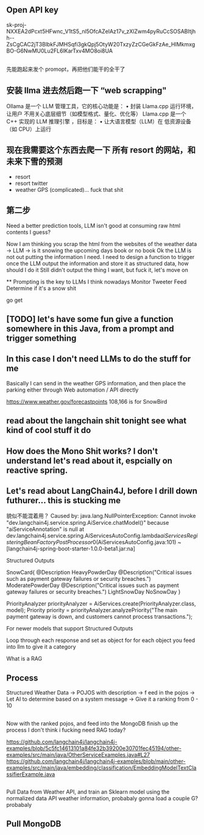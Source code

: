 ## Open API key
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


## 

先能跑起来发个 promopt，再把他们能干的全干了

## 安装 llma 进去然后跑一下 “web scrapping"

Ollama 是一个 LLM 管理工具，它的核心功能是：
•	封装 Llama.cpp 运行环境，让用户 不用关心底层细节（如模型格式、量化、优化等）
Llama.cpp 是一个 C++ 实现的 LLM 推理引擎 ，目标是：
•	让大语言模型（LLM）在 低资源设备（如 CPU）上运行

## 现在我需要这个东西去爬一下 所有 resort 的网站，和未来下雪的预测

+ resort
+ resort twitter 
+ weather GPS (complicated)... fuck that shit 

## 第二步 

Need a better prediction tools, LLM isn't good at consuming raw html contents I guess?

Now I am thinking you scrap the html from the websites of the weather data -> LLM -> is it snowing the upcoming days
book or no book
Ok the LLM is not out putting the information I need.
I need to design a function to trigger once the LLM output the information and store it as structured data, how should I do it
Still didn't output the thing I want, but fuck it, let's move on

**
Prompting is the key to LLMs I think nowadays
Monitor Tweeter Feed
Determine if it's a snow shit



go get
## [TODO] let's have some fun give a function somewhere in this Java, from a prompt and trigger something

## In this case I don't need LLMs to do the stuff for me

Basically I can send in the weather GPS information,
and then place the parking either through Web automation / API directly


https://www.weather.gov/forecastpoints
108,166 is for SnowBird


## read about the langchain shit tonight see what kind of cool stuff it do
## How does the Mono Shit works? I don't understand let's read about it, espcially on reactive spring.



## Let's read about LangChain4J, before I drill down futhurer... this is stucking me 

貌似不能混着用？
Caused by: java.lang.NullPointerException: Cannot invoke "dev.langchain4j.service.spring.AiService.chatModel()" because "aiServiceAnnotation" is null
at dev.langchain4j.service.spring.AiServicesAutoConfig.lambda$aiServicesRegisteringBeanFactoryPostProcessor$0(AiServicesAutoConfig.java:101) ~[langchain4j-spring-boot-starter-1.0.0-beta1.jar:na]


Structured Outputs

SnowCard{
@Description
HeavyPowderDay
@Description("Critical issues such as payment gateway failures or security breaches.")
ModeratePowderDay
@Description("Critical issues such as payment gateway failures or security breaches.")
LightSnowDay
NoSnowDay
}

PriorityAnalyzer priorityAnalyzer = AiServices.create(PriorityAnalyzer.class, model);
Priority priority = priorityAnalyzer.analyzePriority("The main payment gateway is down, and customers cannot process transactions.");

For newer models that support Structured Outputs 


Loop through each response and set as object for for each object you feed into llm to give it a category 

What is a RAG



## Process
Structured Weather Data -> POJOS with description -> f
eed in the pojos -> 
Let AI to determine based on a system message -> Give it a ranking from 0 - 10

## 
Now with the ranked pojos, and feed into the MongoDB finish up the process
I don't think i fucking need RAG today?

https://github.com/langchain4j/langchain4j-examples/blob/5c5fc14613101a84fe32b39200e30701fec45194/other-examples/src/main/java/OtherServiceExamples.java#L27
https://github.com/langchain4j/langchain4j-examples/blob/main/other-examples/src/main/java/embedding/classification/EmbeddingModelTextClassifierExample.java

##
Pull Data from Weather API, and train an Sklearn model using the normalized data
API weather information, probabaly gonna load a couple G? probabaly





## Pull MongoDB 






